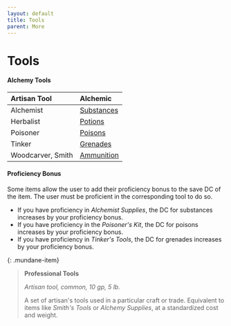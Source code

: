 ```yaml
---
layout: default
title: Tools
parent: More
---
```


# Tools

<!-- Tool proficiencies are used in crafting, described under the [Downtime](../the_city_below/downtime/crafting) section. -->


#### Alchemy Tools

| Artisan Tool      | Alchemic                                         |
| :---------------- | :----------------------------------------------- |
| Alchemist         | [Substances](../gear/alchemics/substances) |
| Herbalist         | [Potions](../gear/alchemics/potions)       |
| Poisoner          | [Poisons](../gear/alchemics/poisons)       |
| Tinker            | [Grenades](../gear/alchemics/grenades)     |
| Woodcarver, Smith | [Ammunition](../gear/alchemics/ammunition) |

<!-- ### Enchanting Tools

| Artisan Tool | Example Item                                  |
| :----------- | :-------------------------------------------- |
| Cobbler      | [Boots](../gear/magic_items/boots)      |
| Glassblower  | [Glass Gems](../gear/magic_items/glass) |
| Jeweler      | [Rings](../gear/magic_items/rings)      |
| Smith        | [Daggers](../gear/magic_items/daggers)  |
| Woodcarver   | [Wands](../gear/magic_items/wands)      | -->

#### Proficiency Bonus

Some items allow the user to add their proficiency bonus to the save DC of the item. The user must be proficient in the corresponding tool to do so. 

* If you have proficiency in _Alchemist Supplies_, the DC for substances increases by your proficiency bonus.
* If you have proficiency in the _Poisoner's Kit_, the DC for poisons increases by your proficiency bonus. 
* If you have proficiency in _Tinker's Tools_, the DC for grenades increases by your proficiency bonus.



{: .mundane-item}
> **Professional Tools**
> 
> *Artisan tool, common, 10 gp, 5 lb.*
>
> A set of artisan's tools used in a particular craft or trade. Equivalent to items like _Smith's Tools_ or _Alchemy Supplies_, at a standardized cost and weight.
